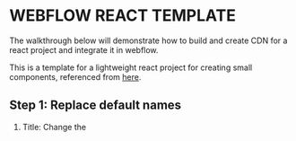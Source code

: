 # WEBFLOW REACT TEMPLATE

The walkthrough below will demonstrate how to build and create CDN for a react project and integrate it in webflow.

This is a template for a lightweight react project for creating small components, referenced from [here](https://webflow.com/blog/react-components-in-webflow).

## Step 1: Replace default names

1. Title: Change the <title> inside `index.html`
2. Target ID: Change the div ID `react-target` inside `dist/index.html` and `src/index.js` to whatevere ID name you like


## Step 2: Write the react code

1. Inside `src/index` replace inside the `return()` to your code
2. Run `npm start` and check your app in `http://localhost:3000`
3. Run `npm run build` to build a bundle

## Step 3: Create CDN

1. Create a github repo and push all the files (bundle.js INCLUDED)
2. Get the URL of the `bundle.js` file inside of your github repo.
It should look similar to this
```
https://github.com/<YOUR_GITHUB_ACCOUNT>/<YOUR_REPO_NAME>/blob/main/dist/bundle.js
```
3. Go the website [https://www.jsdelivr.com/github](https://www.jsdelivr.com/github).
Paste the Github link above, and copy the jsDeliver link generated

## Step 4: Read the bundle file inside Webflow

1. Inside your webflow project, create a empty div and put the `target ID` name that you chose in Step 1.

2. Inside the page you created the empty div, click Settings button with the gear icon
<img src="public/webflow-screenshot-1.png" alt="Webflow designer screenshot" /><br />
3. Scroll down and find the `before </body> tag` section, and paste the jsDeliver link.
<img src="public/webflow-screenshot-2.png" alt="Webflow designer screenshot" /><br />

4. Publish and access the page you put your script.
5. The React app should be showing inside your webflow app.